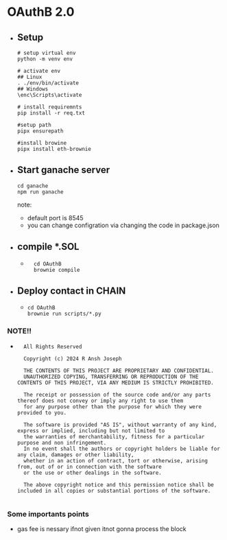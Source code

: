 # OAuthB 2.0
- ## Setup
  ```shell
  # setup virtual env
  python -m venv env
  
  # activate env
  ## Linux
  . ./env/bin/activate
  ## Windows
  \enc\Scripts\activate
  
  # install requiremnts
  pip install -r req.txt
  
  #setup path
  pipx ensurepath

  #install browine
  pipx install eth-brownie
  ```

- ## Start ganache server
    ```shell
    cd ganache
    npm run ganache
    ```
    note: 
    - default port is 8545
    - you can change configration via changing the code in package.json
- ## compile *.SOL
    - ``` shell
        cd OAuthB
        brownie compile
      ``` 
- ## Deploy contact in CHAIN
  - ```shell
    cd OAuthB
    brownie run scripts/*.py
    ```

### NOTE!!
- ```
    All Rights Reserved

    Copyright (c) 2024 R Ansh Joseph

    THE CONTENTS OF THIS PROJECT ARE PROPRIETARY AND CONFIDENTIAL.
    UNAUTHORIZED COPYING, TRANSFERRING OR REPRODUCTION OF THE CONTENTS OF THIS PROJECT, VIA ANY MEDIUM IS STRICTLY PROHIBITED.

    The receipt or possession of the source code and/or any parts thereof does not convey or imply any right to use them
    for any purpose other than the purpose for which they were provided to you.

    The software is provided "AS IS", without warranty of any kind, express or implied, including but not limited to
    the warranties of merchantability, fitness for a particular purpose and non infringement.
    In no event shall the authors or copyright holders be liable for any claim, damages or other liability,
    whether in an action of contract, tort or otherwise, arising from, out of or in connection with the software
    or the use or other dealings in the software.

    The above copyright notice and this permission notice shall be included in all copies or substantial portions of the software.


    ```
### Some importants points
-   gas fee is nessary ifnot given itnot gonna process the block 